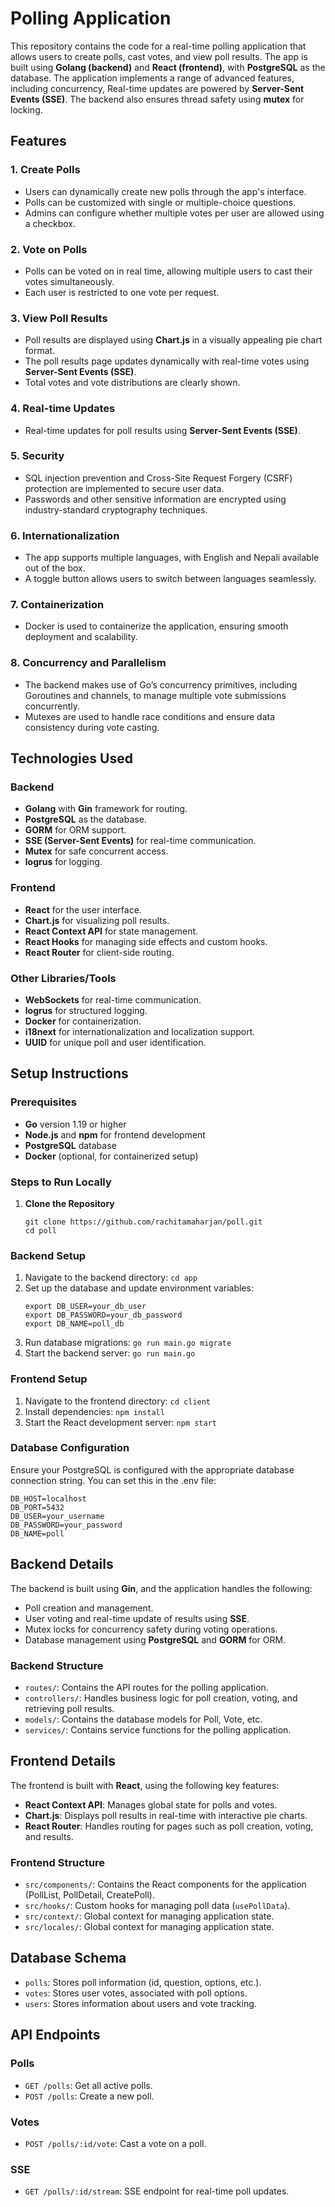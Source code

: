 # Polling Application

This repository contains the code for a real-time polling application that allows users to create polls, cast votes, and view poll results. The app is built using **Golang (backend)** and **React (frontend)**, with **PostgreSQL** as the database. The application implements a range of advanced features, including concurrency, Real-time updates are powered by **Server-Sent Events (SSE)**. The backend also ensures thread safety using **mutex** for locking.

## Features

### 1. **Create Polls**
- Users can dynamically create new polls through the app's interface.
- Polls can be customized with single or multiple-choice questions.
- Admins can configure whether multiple votes per user are allowed using a checkbox.

### 2. **Vote on Polls**
- Polls can be voted on in real time, allowing multiple users to cast their votes simultaneously.
- Each user is restricted to one vote per request.

### 3. **View Poll Results**
- Poll results are displayed using **Chart.js** in a visually appealing pie chart format.
- The poll results page updates dynamically with real-time votes using **Server-Sent Events (SSE)**.
- Total votes and vote distributions are clearly shown.

### 4. **Real-time Updates**
- Real-time updates for poll results using **Server-Sent Events (SSE)**.

### 5. **Security**
- SQL injection prevention and Cross-Site Request Forgery (CSRF) protection are implemented to secure user data.
- Passwords and other sensitive information are encrypted using industry-standard cryptography techniques.

### 6. **Internationalization**
- The app supports multiple languages, with English and Nepali available out of the box.
- A toggle button allows users to switch between languages seamlessly.

### 7. **Containerization**
- Docker is used to containerize the application, ensuring smooth deployment and scalability.

### 8. **Concurrency and Parallelism**
- The backend makes use of Go’s concurrency primitives, including Goroutines and channels, to manage multiple vote submissions concurrently.
- Mutexes are used to handle race conditions and ensure data consistency during vote casting.


## Technologies Used
### Backend
- **Golang** with **Gin** framework for routing.
- **PostgreSQL** as the database.
- **GORM** for ORM support.
- **SSE (Server-Sent Events)** for real-time communication.
- **Mutex** for safe concurrent access.
- **logrus** for logging.

### Frontend
- **React** for the user interface.
- **Chart.js** for visualizing poll results.
- **React Context API** for state management.
- **React Hooks** for managing side effects and custom hooks.
- **React Router** for client-side routing.

### Other Libraries/Tools
- **WebSockets** for real-time communication.
- **logrus** for structured logging.
- **Docker** for containerization.
- **i18next** for internationalization and localization support.
- **UUID** for unique poll and user identification.

## Setup Instructions

### Prerequisites
- **Go** version 1.19 or higher
- **Node.js** and **npm** for frontend development
- **PostgreSQL** database
- **Docker** (optional, for containerized setup)

### Steps to Run Locally

1. **Clone the Repository**
   ```
   git clone https://github.com/rachitamaharjan/poll.git
   cd poll

### Backend Setup
1. Navigate to the backend directory:
   ```cd app```
2. Set up the database and update environment variables:
   ```export DB_HOST=localhost
   export DB_USER=your_db_user
   export DB_PASSWORD=your_db_password
   export DB_NAME=poll_db
3. Run database migrations:
   ```go run main.go migrate```
4. Start the backend server:
   ```go run main.go```

### Frontend Setup
1. Navigate to the frontend directory:
   ```cd client```
2. Install dependencies:
   ```npm install```  
3. Start the React development server:
   ```npm start```

### Database Configuration
Ensure your PostgreSQL is configured with the appropriate database connection string. You can set this in the .env file:
```
DB_HOST=localhost
DB_PORT=5432
DB_USER=your_username
DB_PASSWORD=your_password
DB_NAME=poll
```
## Backend Details

The backend is built using **Gin**, and the application handles the following:
- Poll creation and management.
- User voting and real-time update of results using **SSE**.
- Mutex locks for concurrency safety during voting operations.
- Database management using **PostgreSQL** and **GORM** for ORM.

### Backend Structure
- `routes/`: Contains the API routes for the polling application.
- `controllers/`: Handles business logic for poll creation, voting, and retrieving poll results.
- `models/`: Contains the database models for Poll, Vote, etc.
- `services/`: Contains service functions for the polling application.

## Frontend Details

The frontend is built with **React**, using the following key features:
- **React Context API**: Manages global state for polls and votes.
- **Chart.js**: Displays poll results in real-time with interactive pie charts.
- **React Router**: Handles routing for pages such as poll creation, voting, and results.

### Frontend Structure
- `src/components/`: Contains the React components for the application (PollList, PollDetail, CreatePoll).
- `src/hooks/`: Custom hooks for managing poll data (`usePollData`).
- `src/context/`: Global context for managing application state.
- `src/locales/`: Global context for managing application state.

## Database Schema

- `polls`: Stores poll information (id, question, options, etc.).
- `votes`: Stores user votes, associated with poll options.
- `users`: Stores information about users and vote tracking.

## API Endpoints

### Polls
- `GET /polls`: Get all active polls.
- `POST /polls`: Create a new poll.

### Votes
- `POST /polls/:id/vote`: Cast a vote on a poll.

### SSE
- `GET /polls/:id/stream`: SSE endpoint for real-time poll updates.




